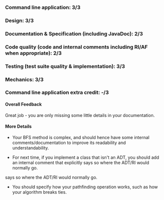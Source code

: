 ### Command line application: 3/3

### Design: 3/3

### Documentation & Specification (including JavaDoc): 2/3

### Code quality (code and internal comments including RI/AF when appropriate): 2/3

### Testing (test suite quality & implementation): 3/3

### Mechanics: 3/3

### Command line application extra credit:  -/3

#### Overall Feedback

Great job - you are only missing some little details in your documentation.

#### More Details

- Your BFS method is complex, and should hence have some internal comments/documentation to improve its readability and understandability.

- For next time, if you implement a class that isn't an ADT, you should add an internal comment that explicitly
says so where the ADT/RI would normally go.

says so where the ADT/RI would normally go.

- You should specify how your pathfinding operation works, such as how 
your algorithm breaks ties.